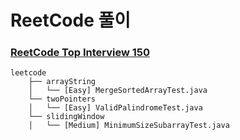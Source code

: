 # ReetCode 풀이

### [ReetCode Top Interview 150](https://leetcode.com/studyplan/top-interview-150/)

```
leetcode
    ├── arrayString
    │   └── [Easy] MergeSortedArrayTest.java
    └── twoPointers
    │   └── [Easy] ValidPalindromeTest.java
    └── slidingWindow
    │   └── [Medium] MinimumSizeSubarrayTest.java

```

